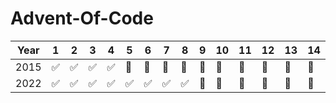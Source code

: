 # Advent-Of-Code
|Year|1|2|3|4|5|6|7|8|9|10|11|12|13|14|15|16|17|18|19|20|21|22|23|24|25|
|---|---|---|---|---|---|---|---|---|---|---|---|---|---|---|---|---|---|---|---|---|---|---|---|---|---|
|2015|✅|✅|✅|✅|🔲|🔲|🔲|🔲|🔲|🔲|🔲|🔲|🔲|🔲|🔲|🔲|🔲|🔲|🔲|🔲|🔲|🔲|🔲|🔲|🔲|
|2022|✅|✅|✅|✅|✅|✅|✅|✅|🔲|🔲|🔲|🔲|🔲|🔲|🔲|🔲|🔲|🔲|🔲|🔲|🔲|🔲|🔲|🔲|🔲|
